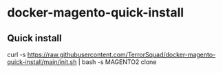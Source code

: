 # docker-magento-quick-install

## Quick install

curl -s https://raw.githubusercontent.com/TerrorSquad/docker-magento-quick-install/main/init.sh | bash -s MAGENTO2 clone
